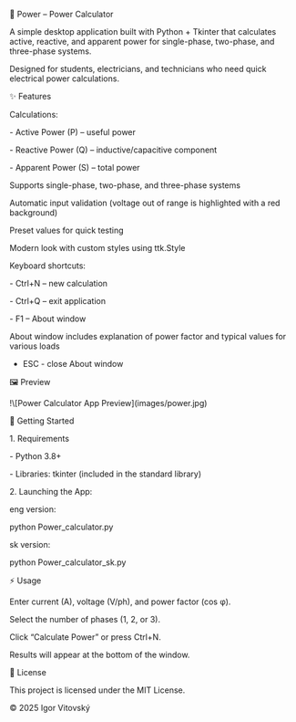 📘 Power – Power Calculator

A simple desktop application built with Python + Tkinter that calculates active, reactive, and apparent power for single-phase, two-phase, and three-phase systems.

Designed for students, electricians, and technicians who need quick electrical power calculations.



✨ Features

Calculations:

\- Active Power (P) – useful power

\- Reactive Power (Q) – inductive/capacitive component

\- Apparent Power (S) – total power

Supports single-phase, two-phase, and three-phase systems

Automatic input validation (voltage out of range is highlighted with a red background)

Preset values for quick testing

Modern look with custom styles using ttk.Style

Keyboard shortcuts:

\- Ctrl+N – new calculation

\- Ctrl+Q – exit application

\- F1 – About window

About window includes explanation of power factor and typical values for various loads

* ESC - close About window



🖼️ Preview

!\\\[Power Calculator App Preview](images/power.jpg)





🚀 Getting Started

1\. Requirements

\- Python 3.8+

\- Libraries: tkinter (included in the standard library)

2\. Launching the App:

eng version:

python Power\_calculator.py



sk version:

python Power\_calculator\_sk.py



⚡ Usage

Enter current (A), voltage (V/ph), and power factor (cos φ).

Select the number of phases (1, 2, or 3).

Click “Calculate Power” or press Ctrl+N.

Results will appear at the bottom of the window.



📄 License

This project is licensed under the MIT License.

© 2025 Igor Vitovský

